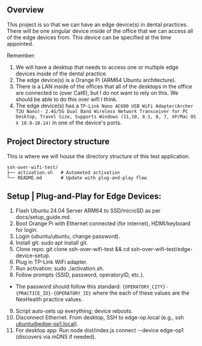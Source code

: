 ## Overview
This project is so that we can have an edge device(s) in dental practices. There will be one singular device inside of the office that we can access all of the edge devices from. This device can be specified at the time appointed.

Remember:
1. We will have a desktop that needs to access one or multiple edge devices inside of the dental practice.
2. The edge device(s) is a Orange Pi (ARM64 Ubuntu architecture).
3. There is a LAN inside of the offices that all of the desktops in the office are connected to (over Cat6), but I do not want to rely on this. We should be able to do this over wifi I think.
4. The edge device(s) has a `TP-Link Nano AC600 USB WiFi Adapter(Archer T2U Nano)- 2.4G/5G Dual Band Wireless Network Transceiver for PC Desktop, Travel Size, Supports Windows (11,10, 8.1, 8, 7, XP/Mac OS X 10.9-10.14)` in one of the device's ports.

## Project Directory structure
This is where we will house the directory structure of this test application.
```
ssh-over-wifi-test/
├── activation.sh   # Automated activation
└── README.md       # Update with plug-and-play flow
```

## Setup | Plug-and-Play for Edge Devices:
1. Flash Ubuntu 24.04 Server ARM64 to SSD/microSD as per docs/setup_guide.md.
2. Boot Orange Pi with Ethernet connected (for internet), HDMI/keyboard for login.
3. Login (ubuntu/ubuntu, change password).
4. Install git: sudo apt install git.
5. Clone repo: git clone <repo-url> ssh-over-wifi-test && cd ssh-over-wifi-test/edge-device-setup.
6. Plug in TP-Link WiFi adapter.
7. Run activation: sudo ./activation.sh.
8. Follow prompts (SSID, password, operatoryID, etc.).
  - The password should follow this standard: `{OPERATORY_CITY}-{PRACTICE_ID}-{OPERATORY_ID}` where the each of these values are the NexHealth practice values.
9. Script auto-sets up everything; device reboots.
10. Disconnect Ethernet. From desktop, SSH to edge-op<ID>.local (e.g., ssh ubuntu@edge-op1.local).
11. For desktop app: Run node dist/index.js connect --device edge-op1 (discovers via mDNS if needed).